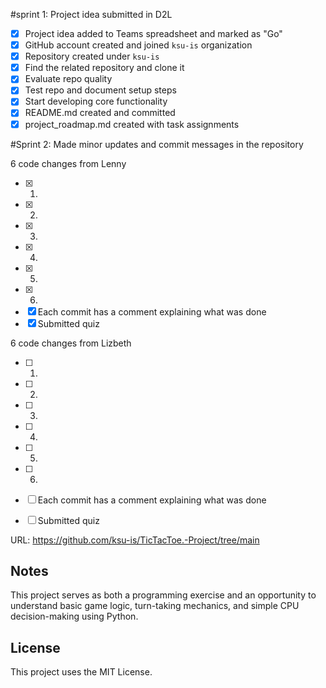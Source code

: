 #sprint 1:
Project idea submitted in D2L
- [x] Project idea added to Teams spreadsheet and marked as "Go"
- [x] GitHub account created and joined `ksu-is` organization
- [x] Repository created under `ksu-is`
- [x] Find the related repository and clone it
- [x] Evaluate repo quality
- [x] Test repo and document setup steps
- [x] Start developing core functionality
- [x] README.md created and committed
- [x] project_roadmap.md created with task assignments

#Sprint 2:
Made minor updates and commit messages in the repository

6 code changes from Lenny
- [x] 1.
- [x] 2.
- [x] 3.
- [x] 4. 
- [x] 5. 
- [x] 6.
- [x] Each commit has a comment explaining what was done
- [x] Submitted quiz

6 code changes from Lizbeth
- [ ] 1.
- [ ] 2.
- [ ] 3.
- [ ] 4. 
- [ ] 5. 
- [ ] 6.
- [ ] Each commit has a comment explaining what was done
- [ ] Submitted quiz



URL: https://github.com/ksu-is/TicTacToe.-Project/tree/main

## Notes
This project serves as both a programming exercise and an opportunity to understand basic game logic, turn-taking mechanics, and simple CPU decision-making using Python.

## License
This project uses the MIT License.
